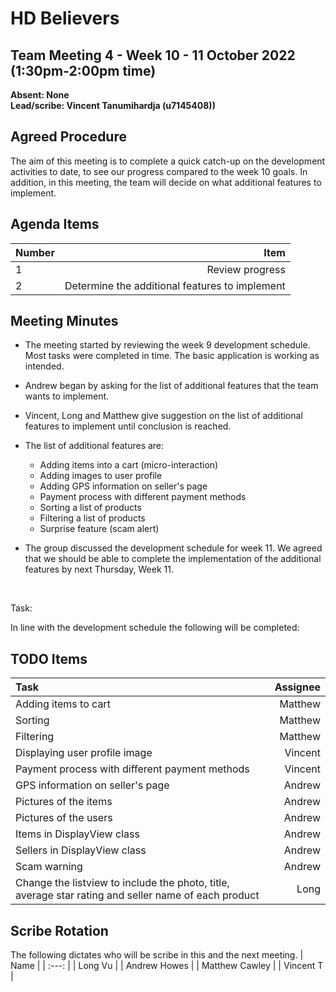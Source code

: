# HD Believers


## Team Meeting 4 - Week 10 - 11 October 2022 (1:30pm-2:00pm time)
**Absent: None**
<br>
**Lead/scribe: Vincent Tanumihardja (u7145408))**

## Agreed Procedure
The aim of this meeting is to complete a quick catch-up on the development activities to date, to see our progress compared to the week 10 goals. In addition, in this meeting, the team will decide on what additional features to implement.


## Agenda Items
| Number | Item |
| :--- | ---: |
| 1 | Review progress |
| 2 | Determine the additional features to implement |


## Meeting Minutes
- The meeting started by reviewing the week 9 development schedule. Most tasks were completed in time. The basic application is working as intended.
- Andrew began by asking for the list of additional features that the team wants to implement.
- Vincent, Long and Matthew give suggestion on the list of additional features to implement until conclusion is reached.
- The list of additional features are: 
  - Adding items into a cart (micro-interaction)
  - Adding images to user profile
  - Adding GPS information on seller's page
  - Payment process with different payment methods
  - Sorting a list of products
  - Filtering a list of products
  - Surprise feature (scam alert)
- The group discussed the development schedule for week 11. We agreed that we should be able to complete the implementation of the additional features by next Thursday, Week 11.

    <br>

Task:

In line with the development schedule the following will be completed:

## TODO Items
| Task | Assignee |
| :--- | ---: |
| Adding items to cart | Matthew |
| Sorting | Matthew |
| Filtering | Matthew |
| Displaying user profile image | Vincent |
| Payment process with different payment methods | Vincent |
| GPS information on seller's page | Andrew |
| Pictures of the items | Andrew |
| Pictures of the users | Andrew |
| Items in DisplayView class | Andrew |
| Sellers in DisplayView class | Andrew |
| Scam warning | Andrew |
| Change the listview to include the photo, title, average star rating and seller name of each product | Long |




## Scribe Rotation
The following dictates who will be scribe in this and the next meeting.
| Name |
| :---: |
| Long Vu |
| Andrew Howes |
| Matthew Cawley |
| Vincent T |
